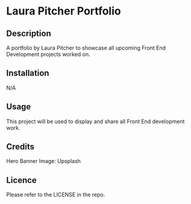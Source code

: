 # Laura Pitcher Portfolio

## Description
A portfolio by Laura Pitcher to showcase all upcoming Front End Development projects worked on.

## Installation
N/A

## Usage
This project will be used to display and share all Front End development work.

## Credits
Hero Banner Image: Upsplash

## Licence
Please refer to the LICENSE in the repo.
